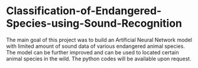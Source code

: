 # Classification-of-Endangered-Species-using-Sound-Recognition
The main goal of this project was to build an Artificial Neural Network model with limited amount of sound data of various endangered animal species. The model can be further improved and can be used to located certain animal species in the wild. The python codes will be available upon request.
